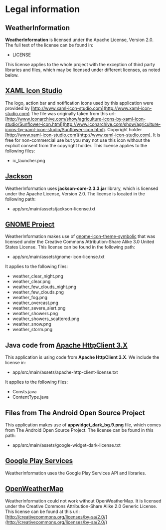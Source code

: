 # Legal information

## WeatherInformation

**WeatherInformation** is licensed under the Apache License, Version 2.0.  The full text
of the license can be found in:

 - LICENSE

This license applies to the whole project with the exception of third party libraries
and files, which may be licensed under different licenses, as noted below.


## [XAML Icon Studio](http://www.xaml-icon-studio.com)

The logo, action bar and notification icons used by this application were provided by
[http://www.xaml-icon-studio.com](http://www.xaml-icon-studio.com) The file was originally
taken from this url: [http://www.iconarchive.com/show/agriculture-icons-by-xaml-icon-studio/Sunflower-icon.html](http://www.iconarchive.com/show/agriculture-icons-by-xaml-icon-studio/Sunflower-icon.html).
Copyright holder [http://www.xaml-icon-studio.com](http://www.xaml-icon-studio.com). It is free for non-commercial
use but you may not use this icon without the explicit consent from the copyright holder. This license
applies to the following files:

 * ic_launcher.png


## [Jackson](http://wiki.fasterxml.com/JacksonHome)

WeatherInformation uses **jackson-core-2.3.3.jar** library, which is licensed under the
Apache License, Version 2.0. The license is located in the following path:

 - app/src/main/assets/jackson-license.txt


## [GNOME Project](http://www.gnome.org)

WeatherInformation makes use of [gnome-icon-theme-symbolic](https://github.com/GNOME/gnome-icon-theme-symbolic) that
was licensed under the Creative Commons Attribution-Share Alike 3.0 United States License. This license
can be found in the following path:

 - app/src/main/assets/gnome-icon-license.txt

It applies to the following files:

 * weather_clear_night.png
 * weather_clear.png
 * weather_few_clouds_night.png
 * weather_few_clouds.png
 * weather_fog.png
 * weather_overcast.png
 * weather_severe_alert.png
 * weather_showers.png
 * weather_showers_scattered.png
 * weather_snow.png
 * weather_storm.png


## Java code from [Apache HttpClient 3.X](http://hc.apache.org/httpclient-3.x/)

This application is using code from **Apache HttpClient 3.X**. We include the license in:

 - app/src/main/assets/apache-http-client-license.txt

It applies to the following files:

 * Consts.java
 * ContentType.java


## Files from The Android Open Source Project

This application makes use of **appwidget_dark_bg.9.png** file, which comes from
The Android Open Source Project. The license can be found in this path:

 - app/src/main/assets/google-widget-dark-license.txt


## [Google Play Services](https://developer.android.com/google/play-services/index.html)

WeatherInformation uses the Google Play Services API and libraries.

## [OpenWeatherMap](http://openweathermap.org/)

WeatherInformation could not work without OpenWeatherMap. It is licensed under the Creative Commons
Attribution-Share Alike 2.0 Generic License. This license can be found at this url: [http://creativecommons.org/licenses/by-sa/2.0/](http://creativecommons.org/licenses/by-sa/2.0/)

